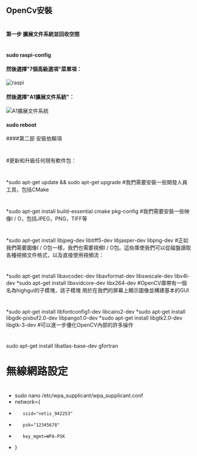 ## OpenCv安裝
# 
#### 第一步 擴展文件系統並回收空間
#
#### sudo raspi-config
#### 然後選擇"7個高級選項"菜單項：
![raspi](https://www.pyimagesearch.com/wp-content/uploads/2019/09/install_opencv4_buster_raspi_config.jpg)
#### 然後選擇"A1擴展文件系統"：
![A1擴展文件系統](https://www.pyimagesearch.com/wp-content/uploads/2019/09/install_opencv4_buster_raspi_config_expand_fs.jpg)
#### sudo reboot
####第二部 安裝依賴項
#
#更新和升級任何現有軟件包：
#
*sudo apt-get update && sudo apt-get upgrade
#我們需要安裝一些開發人員工具，包括CMake
#
*sudo apt-get install build-essential cmake pkg-config
#我們需要安裝一些映像I / O，包括JPEG，PNG，TIFF等
#
*sudo apt-get install libjpeg-dev libtiff5-dev libjasper-dev libpng-dev
#正如我們需要圖像I / O包一樣，我們也需要視頻I / O包。這些庫使我們可以從磁盤讀取各種視頻文件格式，以及直接使用視頻流：
#
*sudo apt-get install libavcodec-dev libavformat-dev libswscale-dev libv4l-dev
*sudo apt-get install libxvidcore-dev libx264-dev
#OpenCV庫帶有一個名為highgui的子模塊，該子模塊 用於在我們的屏幕上顯示圖像並構建基本的GUI
#
*sudo apt-get install libfontconfig1-dev libcairo2-dev
*sudo apt-get install libgdk-pixbuf2.0-dev libpango1.0-dev
*sudo apt-get install libgtk2.0-dev libgtk-3-dev
#可以進一步優化OpenCV內部的許多操作
#
sudo apt-get install libatlas-base-dev gfortran

# 無線網路設定
#
* sudo nano /etc/wpa_supplicant/wpa_supplicant.conf
* network={
*        ssid="netis_942253"
*        psk="12345678"
*        key_mgmt=WPA-PSK
* }
